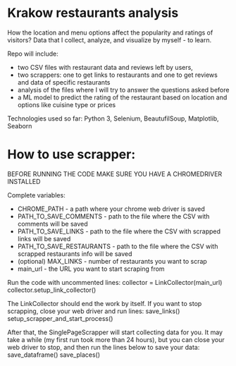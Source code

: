 # Krakow restaurants analysis
How the location and menu options affect the popularity and ratings of visitors? Data that I collect, analyze, and visualize by myself - to learn.

Repo will include:
  * two CSV files with restaurant data and reviews left by users,
  * two scrappers: one to get links to restaurants and one to get reviews and data of specific restaurants
  * analysis of the files where I will try to answer the questions asked before
  * a ML model to predict the rating of the restaurant based on location and options like cuisine type or prices
  
Technologies used so far: Python 3, Selenium, BeautufilSoup, Matplotlib, Seaborn

# How to use scrapper:

BEFORE RUNNING THE CODE MAKE SURE YOU HAVE A CHROMEDRIVER INSTALLED

Complete variables:

 * CHROME_PATH - a path where your chrome web driver is saved
 * PATH_TO_SAVE_COMMENTS - path to the file where the CSV with comments will be saved
 * PATH_TO_SAVE_LINKS - path to the file where the CSV with scrapped links will be saved
 * PATH_TO_SAVE_RESTAURANTS - path to the file where the CSV with scrapped restaurants info will be saved
 * (optional) MAX_LINKS - number of restaurants you want to scrap
 * main_url - the URL you want to start scraping from
 
Run the code with uncommented lines:
  collector = LinkCollector(main_url)
  collector.setup_link_collector()
 
The LinkCollector should end the work by itself. If you want to stop scrapping, close your web driver and run lines:
  save_links()
  setup_scrapper_and_start_process()
  
After that, the SinglePageScrapper will start collecting data for you. It may take a while (my first run took more than 24 hours), but you can close your web driver to stop, and then run the lines below to save your data:
  save_dataframe()
  save_places()
